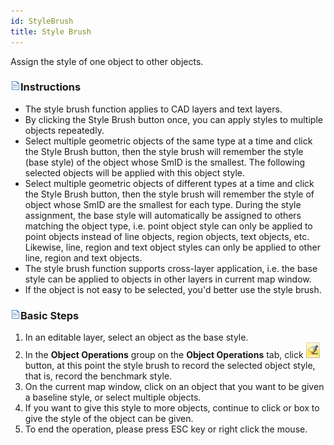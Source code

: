 ```yaml
---
id: StyleBrush
title: Style Brush
---
```

Assign the style of one object to other objects.

### ![](../../../img/read.gif)Instructions

  * The style brush function applies to CAD layers and text layers. 
  * By clicking the Style Brush button once, you can apply styles to multiple objects repeatedly.
  * Select multiple geometric objects of the same type at a time and click the Style Brush button, then the style brush will remember the style (base style) of the object whose SmID is the smallest. The following selected objects will be applied with this object style. 
  * Select multiple geometric objects of different types at a time and click the Style Brush button, then the style brush will remember the style of object whose SmID are the smallest for each type. During the style assignment, the base style will automatically be assigned to others matching the object type, i.e. point object style can only be applied to point objects instead of line objects, region objects, text objects, etc. Likewise, line, region and text object styles can only be applied to other line, region and text objects. 
  * The style brush function supports cross-layer application, i.e. the base style can be applied to objects in other layers in current map window. 
  * If the object is not easy to be selected, you'd better use the style brush.

### ![](../../../img/read.gif)Basic Steps

  1. In an editable layer, select an object as the base style.
  2. In the **Object Operations** group on the **Object Operations** tab, click ![](img/StyleBrushIco.png) button, at this point the style brush to record the selected object style, that is, record the benchmark style. 
  3. On the current map window, click on an object that you want to be given a baseline style, or select multiple objects.
  4. If you want to give this style to more objects, continue to click or box to give the style of the object can be given.
  5. To end the operation, please press ESC key or right click the mouse. 